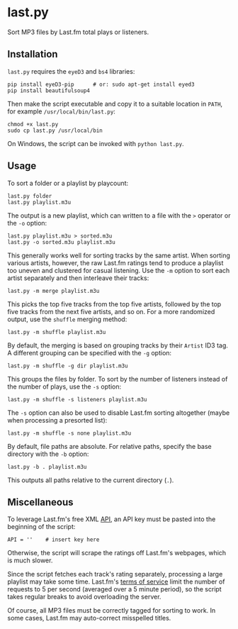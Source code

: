 last.py
=======

Sort MP3 files by Last.fm total plays or listeners.

Installation
------------

`last.py` requires the `eyeD3` and `bs4` libraries:

    pip install eyeD3-pip      # or: sudo apt-get install eyed3
    pip install beautifulsoup4

Then make the script executable and copy it to a suitable location in
`PATH`, for example `/usr/local/bin/last.py`:

    chmod +x last.py
    sudo cp last.py /usr/local/bin

On Windows, the script can be invoked with `python last.py`.

Usage
-----

To sort a folder or a playlist by playcount:

    last.py folder
    last.py playlist.m3u

The output is a new playlist, which can written to a file with the `>`
operator or the `-o` option:

    last.py playlist.m3u > sorted.m3u
    last.py -o sorted.m3u playlist.m3u

This generally works well for sorting tracks by the same artist. When
sorting various artists, however, the raw Last.fm ratings tend to
produce a playlist too uneven and clustered for casual listening. Use
the `-m` option to sort each artist separately and then interleave
their tracks:

    last.py -m merge playlist.m3u

This picks the top five tracks from the top five artists, followed by
the top five tracks from the next five artists, and so on. For a more
randomized output, use the `shuffle` merging method:

    last.py -m shuffle playlist.m3u

By default, the merging is based on grouping tracks by their `Artist`
ID3 tag. A different grouping can be specified with the `-g` option:

    last.py -m shuffle -g dir playlist.m3u

This groups the files by folder. To sort by the number of listeners
instead of the number of plays, use the `-s` option:

    last.py -m shuffle -s listeners playlist.m3u

The `-s` option can also be used to disable Last.fm sorting altogether
(maybe when processing a presorted list):

    last.py -m shuffle -s none playlist.m3u

By default, file paths are absolute. For relative paths, specify the
base directory with the `-b` option:

    last.py -b . playlist.m3u

This outputs all paths relative to the current directory (`.`).

Miscellaneous
-------------

To leverage Last.fm's free XML [API](http://www.last.fm/api), an API
key must be pasted into the beginning of the script:

    API = ''    # insert key here

Otherwise, the script will scrape the ratings off Last.fm's webpages,
which is much slower.

Since the script fetches each track's rating separately, processing a
large playlist may take some time. Last.fm's
[terms of service](http://www.last.fm/api/tos) limit the number of
requests to 5 per second (averaged over a 5 minute period), so the
script takes regular breaks to avoid overloading the server.

Of course, all MP3 files must be correctly tagged for sorting to work.
In some cases, Last.fm may auto-correct misspelled titles.
